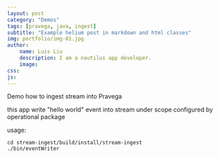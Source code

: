```yaml
---
layout: post
category: "Demos"
tags: [pravega, java, ingest]
subtitle: "Example helium post in markdown and html classes"
img: portfolio/img-01.jpg
author: 
    name: Luis Liu
    description: I am a nautilus app developer.
    image:
css: 
js: 
---
```


Demo how to ingest stream into Pravega
<!--more-->

this app write "hello world" event into stream under scope configured by operational package

usage:
```
cd stream-ingest/build/install/stream-ingest
./bin/eventWriter
```